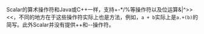 Scalar的算术操作符和Java或C++一样，支持+-*/%等操作符以及位运算&|^>> <<，不同的地方在于这些操作符实际上也是方法，例如，`a + b`实际上是`a.+(b)`的简写。此外Scalar并没有提供++和--操作符。